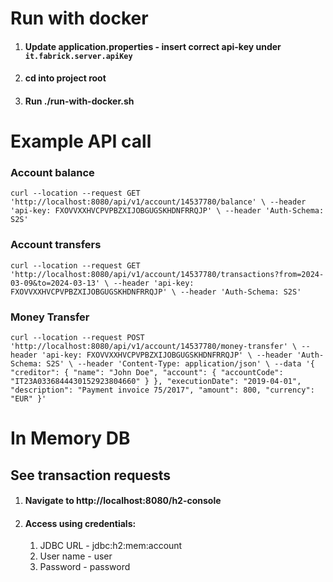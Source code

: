 # Run with docker
1. #### Update application.properties - insert correct api-key under `it.fabrick.server.apiKey`
2. #### cd into project root
3. #### Run ./run-with-docker.sh

# Example API call

### Account balance

``curl --location --request GET 'http://localhost:8080/api/v1/account/14537780/balance' \
--header 'api-key: FXOVVXXHVCPVPBZXIJOBGUGSKHDNFRRQJP' \
--header 'Auth-Schema: S2S'``

### Account transfers

``curl --location --request GET 'http://localhost:8080/api/v1/account/14537780/transactions?from=2024-03-09&to=2024-03-13' \
--header 'api-key: FXOVVXXHVCPVPBZXIJOBGUGSKHDNFRRQJP' \
--header 'Auth-Schema: S2S'``

### Money Transfer

``curl --location --request POST 'http://localhost:8080/api/v1/account/14537780/money-transfer' \
--header 'api-key: FXOVVXXHVCPVPBZXIJOBGUGSKHDNFRRQJP' \
--header 'Auth-Schema: S2S' \
--header 'Content-Type: application/json' \
--data '{
"creditor": {
"name": "John Doe",
"account": {
"accountCode": "IT23A0336844430152923804660"
}
},
"executionDate": "2019-04-01",
"description": "Payment invoice 75/2017",
"amount": 800,
"currency": "EUR"
}'``


# In Memory DB
## See transaction requests
1. #### Navigate to http://localhost:8080/h2-console
2. #### Access using credentials:
   1. JDBC URL - jdbc:h2:mem:account
   2. User name - user
   3. Password - password
